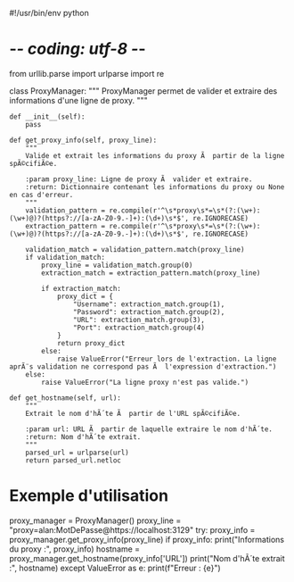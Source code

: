 #!/usr/bin/env python
# -*- coding: utf-8 -*-

from urllib.parse import urlparse
import re

class ProxyManager:
    """
    ProxyManager permet de valider et extraire des informations d'une ligne de proxy.
    """

    def __init__(self):
        pass

    def get_proxy_info(self, proxy_line):
        """
        Valide et extrait les informations du proxy Ã  partir de la ligne spÃ©cifiÃ©e.

        :param proxy_line: Ligne de proxy Ã  valider et extraire.
        :return: Dictionnaire contenant les informations du proxy ou None en cas d'erreur.
        """
        validation_pattern = re.compile(r'^\s*proxy\s*=\s*(?:(\w+):(\w+)@)?(https?://[a-zA-Z0-9.-]+):(\d+)\s*$', re.IGNORECASE)
        extraction_pattern = re.compile(r'^\s*proxy\s*=\s*(?:(\w+):(\w+)@)?(https?://[a-zA-Z0-9.-]+):(\d+)\s*$', re.IGNORECASE)

        validation_match = validation_pattern.match(proxy_line)
        if validation_match:
            proxy_line = validation_match.group(0)
            extraction_match = extraction_pattern.match(proxy_line)

            if extraction_match:
                proxy_dict = {
                    "Username": extraction_match.group(1),
                    "Password": extraction_match.group(2),
                    "URL": extraction_match.group(3),
                    "Port": extraction_match.group(4)
                }
                return proxy_dict
            else:
                raise ValueError("Erreur lors de l'extraction. La ligne aprÃ¨s validation ne correspond pas Ã  l'expression d'extraction.")
        else:
            raise ValueError("La ligne proxy n'est pas valide.")

    def get_hostname(self, url):
        """
        Extrait le nom d'hÃ´te Ã  partir de l'URL spÃ©cifiÃ©e.

        :param url: URL Ã  partir de laquelle extraire le nom d'hÃ´te.
        :return: Nom d'hÃ´te extrait.
        """
        parsed_url = urlparse(url)
        return parsed_url.netloc

# Exemple d'utilisation
proxy_manager = ProxyManager()
proxy_line = "proxy=alan:MotDePasse@https://localhost:3129"
try:
    proxy_info = proxy_manager.get_proxy_info(proxy_line)
    if proxy_info:
        print("Informations du proxy :", proxy_info)
        hostname = proxy_manager.get_hostname(proxy_info['URL'])
        print("Nom d'hÃ´te extrait :", hostname)
except ValueError as e:
    print(f"Erreur : {e}")